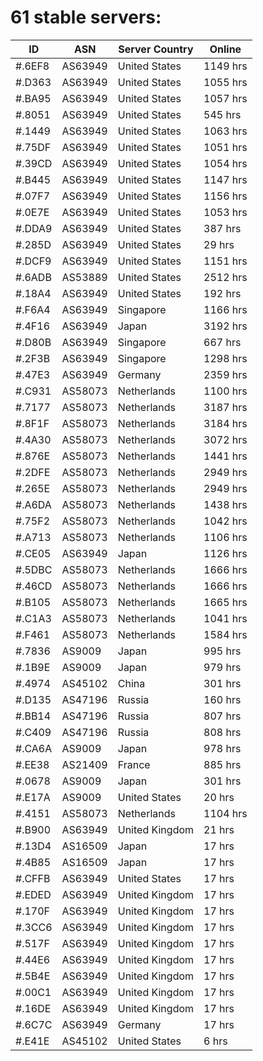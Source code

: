 # 61 stable servers:

| ID | ASN | Server Country | Online |
| ------ | ------ | ------ | ------ |
| #.6EF8 | AS63949 | United States | 1149 hrs |
| #.D363 | AS63949 | United States | 1055 hrs |
| #.BA95 | AS63949 | United States | 1057 hrs |
| #.8051 | AS63949 | United States | 545 hrs |
| #.1449 | AS63949 | United States | 1063 hrs |
| #.75DF | AS63949 | United States | 1051 hrs |
| #.39CD | AS63949 | United States | 1054 hrs |
| #.B445 | AS63949 | United States | 1147 hrs |
| #.07F7 | AS63949 | United States | 1156 hrs |
| #.0E7E | AS63949 | United States | 1053 hrs |
| #.DDA9 | AS63949 | United States | 387 hrs |
| #.285D | AS63949 | United States | 29 hrs |
| #.DCF9 | AS63949 | United States | 1151 hrs |
| #.6ADB | AS53889 | United States | 2512 hrs |
| #.18A4 | AS63949 | United States | 192 hrs |
| #.F6A4 | AS63949 | Singapore | 1166 hrs |
| #.4F16 | AS63949 | Japan | 3192 hrs |
| #.D80B | AS63949 | Singapore | 667 hrs |
| #.2F3B | AS63949 | Singapore | 1298 hrs |
| #.47E3 | AS63949 | Germany | 2359 hrs |
| #.C931 | AS58073 | Netherlands | 1100 hrs |
| #.7177 | AS58073 | Netherlands | 3187 hrs |
| #.8F1F | AS58073 | Netherlands | 3184 hrs |
| #.4A30 | AS58073 | Netherlands | 3072 hrs |
| #.876E | AS58073 | Netherlands | 1441 hrs |
| #.2DFE | AS58073 | Netherlands | 2949 hrs |
| #.265E | AS58073 | Netherlands | 2949 hrs |
| #.A6DA | AS58073 | Netherlands | 1438 hrs |
| #.75F2 | AS58073 | Netherlands | 1042 hrs |
| #.A713 | AS58073 | Netherlands | 1106 hrs |
| #.CE05 | AS63949 | Japan | 1126 hrs |
| #.5DBC | AS58073 | Netherlands | 1666 hrs |
| #.46CD | AS58073 | Netherlands | 1666 hrs |
| #.B105 | AS58073 | Netherlands | 1665 hrs |
| #.C1A3 | AS58073 | Netherlands | 1041 hrs |
| #.F461 | AS58073 | Netherlands | 1584 hrs |
| #.7836 | AS9009 | Japan | 995 hrs |
| #.1B9E | AS9009 | Japan | 979 hrs |
| #.4974 | AS45102 | China | 301 hrs |
| #.D135 | AS47196 | Russia | 160 hrs |
| #.BB14 | AS47196 | Russia | 807 hrs |
| #.C409 | AS47196 | Russia | 808 hrs |
| #.CA6A | AS9009 | Japan | 978 hrs |
| #.EE38 | AS21409 | France | 885 hrs |
| #.0678 | AS9009 | Japan | 301 hrs |
| #.E17A | AS9009 | United States | 20 hrs |
| #.4151 | AS58073 | Netherlands | 1104 hrs |
| #.B900 | AS63949 | United Kingdom | 21 hrs |
| #.13D4 | AS16509 | Japan | 17 hrs |
| #.4B85 | AS16509 | Japan | 17 hrs |
| #.CFFB | AS63949 | United States | 17 hrs |
| #.EDED | AS63949 | United Kingdom | 17 hrs |
| #.170F | AS63949 | United Kingdom | 17 hrs |
| #.3CC6 | AS63949 | United Kingdom | 17 hrs |
| #.517F | AS63949 | United Kingdom | 17 hrs |
| #.44E6 | AS63949 | United Kingdom | 17 hrs |
| #.5B4E | AS63949 | United Kingdom | 17 hrs |
| #.00C1 | AS63949 | United Kingdom | 17 hrs |
| #.16DE | AS63949 | United Kingdom | 17 hrs |
| #.6C7C | AS63949 | Germany | 17 hrs |
| #.E41E | AS45102 | United States | 6 hrs |


